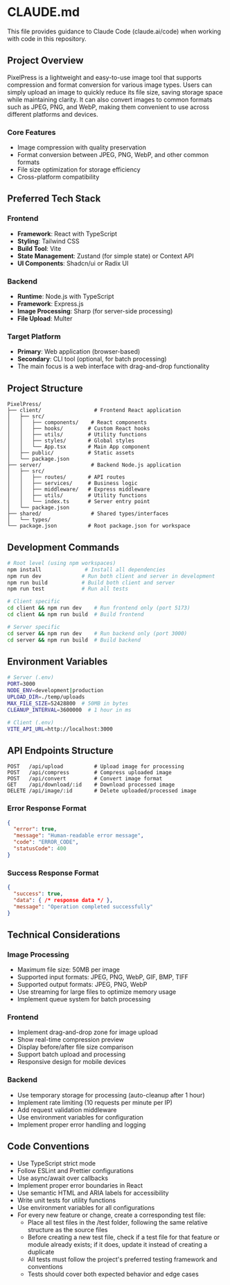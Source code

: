 # CLAUDE.md

This file provides guidance to Claude Code (claude.ai/code) when working with code in this repository.

## Project Overview

PixelPress is a lightweight and easy-to-use image tool that supports compression and format conversion for various image types. Users can simply upload an image to quickly reduce its file size, saving storage space while maintaining clarity. It can also convert images to common formats such as JPEG, PNG, and WebP, making them convenient to use across different platforms and devices.

### Core Features
- Image compression with quality preservation
- Format conversion between JPEG, PNG, WebP, and other common formats
- File size optimization for storage efficiency
- Cross-platform compatibility

## Preferred Tech Stack

### Frontend
- **Framework**: React with TypeScript
- **Styling**: Tailwind CSS
- **Build Tool**: Vite
- **State Management**: Zustand (for simple state) or Context API
- **UI Components**: Shadcn/ui or Radix UI

### Backend
- **Runtime**: Node.js with TypeScript
- **Framework**: Express.js
- **Image Processing**: Sharp (for server-side processing)
- **File Upload**: Multer

### Target Platform
- **Primary**: Web application (browser-based)
- **Secondary**: CLI tool (optional, for batch processing)
- The main focus is a web interface with drag-and-drop functionality

## Project Structure

```
PixelPress/
├── client/                 # Frontend React application
│   ├── src/
│   │   ├── components/    # React components
│   │   ├── hooks/        # Custom React hooks
│   │   ├── utils/        # Utility functions
│   │   ├── styles/       # Global styles
│   │   └── App.tsx       # Main App component
│   ├── public/           # Static assets
│   └── package.json
├── server/                # Backend Node.js application
│   ├── src/
│   │   ├── routes/       # API routes
│   │   ├── services/     # Business logic
│   │   ├── middleware/   # Express middleware
│   │   ├── utils/        # Utility functions
│   │   └── index.ts      # Server entry point
│   └── package.json
├── shared/                # Shared types/interfaces
│   └── types/
└── package.json          # Root package.json for workspace
```

## Development Commands

```bash
# Root level (using npm workspaces)
npm install              # Install all dependencies
npm run dev             # Run both client and server in development
npm run build           # Build both client and server
npm run test            # Run all tests

# Client specific
cd client && npm run dev    # Run frontend only (port 5173)
cd client && npm run build  # Build frontend

# Server specific  
cd server && npm run dev    # Run backend only (port 3000)
cd server && npm run build  # Build backend
```

## Environment Variables

```bash
# Server (.env)
PORT=3000
NODE_ENV=development|production
UPLOAD_DIR=./temp/uploads
MAX_FILE_SIZE=52428800  # 50MB in bytes
CLEANUP_INTERVAL=3600000  # 1 hour in ms

# Client (.env)
VITE_API_URL=http://localhost:3000
```

## API Endpoints Structure

```
POST   /api/upload          # Upload image for processing
POST   /api/compress        # Compress uploaded image
POST   /api/convert         # Convert image format
GET    /api/download/:id    # Download processed image
DELETE /api/image/:id       # Delete uploaded/processed image
```

### Error Response Format
```json
{
  "error": true,
  "message": "Human-readable error message",
  "code": "ERROR_CODE",
  "statusCode": 400
}
```

### Success Response Format
```json
{
  "success": true,
  "data": { /* response data */ },
  "message": "Operation completed successfully"
}
```

## Technical Considerations

### Image Processing
- Maximum file size: 50MB per image
- Supported input formats: JPEG, PNG, WebP, GIF, BMP, TIFF
- Supported output formats: JPEG, PNG, WebP
- Use streaming for large files to optimize memory usage
- Implement queue system for batch processing

### Frontend
- Implement drag-and-drop zone for image upload
- Show real-time compression preview
- Display before/after file size comparison
- Support batch upload and processing
- Responsive design for mobile devices

### Backend
- Use temporary storage for processing (auto-cleanup after 1 hour)
- Implement rate limiting (10 requests per minute per IP)
- Add request validation middleware
- Use environment variables for configuration
- Implement proper error handling and logging

## Code Conventions

- Use TypeScript strict mode
- Follow ESLint and Prettier configurations
- Use async/await over callbacks
- Implement proper error boundaries in React
- Use semantic HTML and ARIA labels for accessibility
- Write unit tests for utility functions
- Use environment variables for all configurations
- For every new feature or change, create a corresponding test file:
  - Place all test files in the /test folder, following the same relative structure as the source files
  - Before creating a new test file, check if a test file for that feature or module already exists; if it does, update it instead of creating a duplicate
  - All tests must follow the project's preferred testing framework and conventions
  - Tests should cover both expected behavior and edge cases